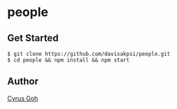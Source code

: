 # people

## Get Started
```
$ git clone https://github.com/davisakpsi/people.git
$ cd people && npm install && npm start
```

## Author
[Cyrus Goh](https://github.com/lovincyrus)